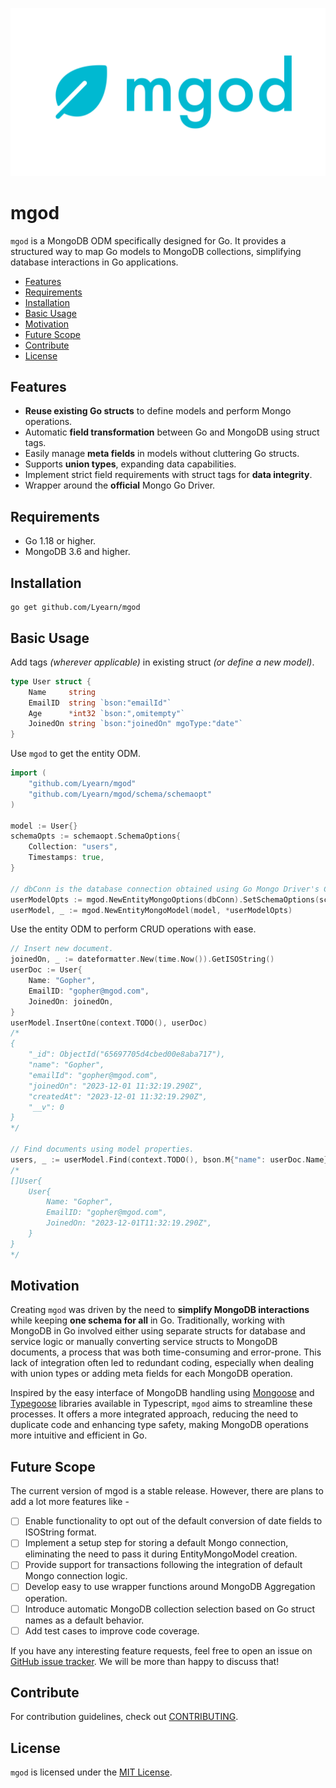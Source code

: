 <!-- prettier-ignore-start -->
<!-- markdownlint-disable-next-line MD041 -->
![logo](./images/logo.png)
<!-- prettier-ignore-end -->

# mgod

`mgod` is a MongoDB ODM specifically designed for Go. It provides a structured way to map Go models to MongoDB collections, simplifying database interactions in Go applications.

- [Features](#features)
- [Requirements](#requirements)
- [Installation](#installation)
- [Basic Usage](#basic-usage)
- [Motivation](#motivation)
- [Future Scope](#future-scope)
- [Contribute](#contributors)
- [License](#license)

## Features
- **Reuse existing Go structs** to define models and perform Mongo operations.
- Automatic **field transformation** between Go and MongoDB using struct tags.
- Easily manage **meta fields** in models without cluttering Go structs.
- Supports **union types**, expanding data capabilities.
- Implement strict field requirements with struct tags for **data integrity**.
- Wrapper around the **official** Mongo Go Driver.

## Requirements
- Go 1.18 or higher.
- MongoDB 3.6 and higher.

## Installation
```
go get github.com/Lyearn/mgod
```

## Basic Usage
Add tags _(wherever applicable)_ in existing struct _(or define a new model)_.
```go
type User struct {
	Name     string
	EmailID  string `bson:"emailId"`
	Age      *int32 `bson:",omitempty"`
	JoinedOn string `bson:"joinedOn" mgoType:"date"`
}
```

Use `mgod` to get the entity ODM.
```go
import (
	"github.com/Lyearn/mgod"
	"github.com/Lyearn/mgod/schema/schemaopt"
)

model := User{}
schemaOpts := schemaopt.SchemaOptions{
	Collection: "users",
	Timestamps: true,
}

// dbConn is the database connection obtained using Go Mongo Driver's Connect method.
userModelOpts := mgod.NewEntityMongoOptions(dbConn).SetSchemaOptions(schemaOpts)
userModel, _ := mgod.NewEntityMongoModel(model, *userModelOpts)
```

Use the entity ODM to perform CRUD operations with ease.
```go
// Insert new document.
joinedOn, _ := dateformatter.New(time.Now()).GetISOString()
userDoc := User{
	Name: "Gopher",
	EmailID: "gopher@mgod.com",
	JoinedOn: joinedOn,
}
userModel.InsertOne(context.TODO(), userDoc)
/*
{
	"_id": ObjectId("65697705d4cbed00e8aba717"),
	"name": "Gopher",
	"emailId": "gopher@mgod.com",
	"joinedOn": "2023-12-01 11:32:19.290Z",
	"createdAt": "2023-12-01 11:32:19.290Z",
	"__v": 0
}
*/

// Find documents using model properties.
users, _ := userModel.Find(context.TODO(), bson.M{"name": userDoc.Name})
/*
[]User{
	User{
		Name: "Gopher",
		EmailID: "gopher@mgod.com",
		JoinedOn: "2023-12-01T11:32:19.290Z",
	}
}
*/
```

## Motivation
Creating `mgod` was driven by the need to **simplify MongoDB interactions** while keeping **one schema for all** in Go. Traditionally, working with MongoDB in Go involved either using separate structs for database and service logic or manually converting service structs to MongoDB documents, a process that was both time-consuming and error-prone. This lack of integration often led to redundant coding, especially when dealing with union types or adding meta fields for each MongoDB operation.

Inspired by the easy interface of MongoDB handling using [Mongoose](https://github.com/Automattic/mongoose) and [Typegoose](https://github.com/typegoose/typegoose) libraries available in Typescript, `mgod` aims to streamline these processes. It offers a more integrated approach, reducing the need to duplicate code and enhancing type safety, making MongoDB operations more intuitive and efficient in Go.

## Future Scope
The current version of mgod is a stable release. However, there are plans to add a lot more features like -
- [ ] Enable functionality to opt out of the default conversion of date fields to ISOString format.
- [ ] Implement a setup step for storing a default Mongo connection, eliminating the need to pass it during EntityMongoModel creation.
- [ ] Provide support for transactions following the integration of default Mongo connection logic.
- [ ] Develop easy to use wrapper functions around MongoDB Aggregation operation.
- [ ] Introduce automatic MongoDB collection selection based on Go struct names as a default behavior.
- [ ] Add test cases to improve code coverage.

If you have any interesting feature requests, feel free to open an issue on [GitHub issue tracker](https://github.com/Lyearn/mgod/issues). We will be more than happy to discuss that!

## Contribute
For contribution guidelines, check out [CONTRIBUTING](https://github.com/Lyearn/mgod/blob/main/CONTRIBUTING.md).

<!-- ## Documentation -->

## License
`mgod` is licensed under the [MIT License](https://github.com/Lyearn/mgod/blob/main/LICENSE).

